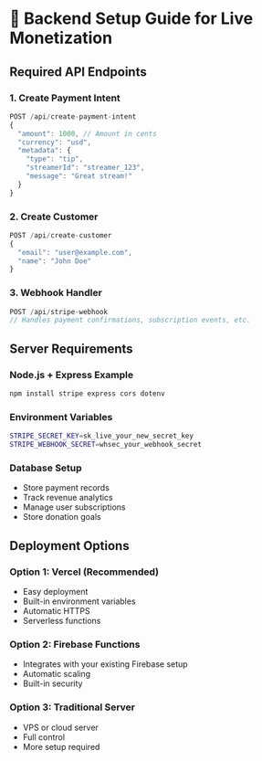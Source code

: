 # 🚀 Backend Setup Guide for Live Monetization

## Required API Endpoints

### 1. Create Payment Intent
```javascript
POST /api/create-payment-intent
{
  "amount": 1000, // Amount in cents
  "currency": "usd",
  "metadata": {
    "type": "tip",
    "streamerId": "streamer_123",
    "message": "Great stream!"
  }
}
```

### 2. Create Customer
```javascript
POST /api/create-customer
{
  "email": "user@example.com",
  "name": "John Doe"
}
```

### 3. Webhook Handler
```javascript
POST /api/stripe-webhook
// Handles payment confirmations, subscription events, etc.
```

## Server Requirements

### Node.js + Express Example
```bash
npm install stripe express cors dotenv
```

### Environment Variables
```bash
STRIPE_SECRET_KEY=sk_live_your_new_secret_key
STRIPE_WEBHOOK_SECRET=whsec_your_webhook_secret
```

### Database Setup
- Store payment records
- Track revenue analytics
- Manage user subscriptions
- Store donation goals

## Deployment Options

### Option 1: Vercel (Recommended)
- Easy deployment
- Built-in environment variables
- Automatic HTTPS
- Serverless functions

### Option 2: Firebase Functions
- Integrates with your existing Firebase setup
- Automatic scaling
- Built-in security

### Option 3: Traditional Server
- VPS or cloud server
- Full control
- More setup required
